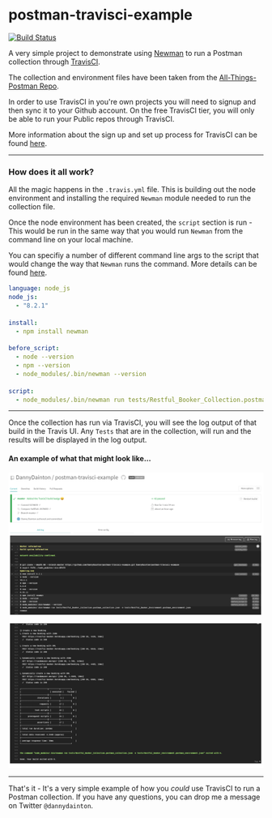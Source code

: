 # postman-travisci-example

[![Build Status](https://travis-ci.org/DannyDainton/postman-travisci-example.svg?branch=master)](https://travis-ci.org/DannyDainton/postman-travisci-example)

A very simple project to demonstrate using [Newman](https://github.com/postmanlabs/newman) to run a Postman collection through [TravisCI](https://travis-ci.org/).

The collection and environment files have been taken from the [All-Things-Postman Repo](https://github.com/DannyDainton/All-Things-Postman).

In order to use TravisCI in you're own projects you will need to signup and then sync it to your Github account. On the free TravisCI tier, you will only be able to run your Public repos through TravisCI.

More information about the sign up and set up process for TravisCI can be found [here](https://docs.travis-ci.com/user/getting-started).

---

### How does it all work?

All the magic happens in the `.travis.yml` file. This is building out the node environment and installing the required `Newman` module needed to run the collection file.

Once the node environment has been created, the `script` section is run - This would be run in the same way that you would run `Newman` from the command line on your local machine.

You can specifiy a number of different command line args to the script that would change the way that `Newman` runs the command. More details can be found [here](https://github.com/postmanlabs/newman#command-line-options). 

```yml
language: node_js
node_js:
  - "8.2.1"

install:
  - npm install newman

before_script:
  - node --version
  - npm --version
  - node_modules/.bin/newman --version

script:
  - node_modules/.bin/newman run tests/Restful_Booker_Collection.postman_collection.json -e tests/Restful_Booker_Environment.postman_environment.json
```

---

Once the collection has run via TravisCI, you will see the log output of that build in the Travis UI. Any `Tests` that are in the collection, will run and the results will be displayed in the log output.

#### An example of what that might look like...

![Travis_Environment_Setup](/public/Travis_Environment_Setup.PNG)


![Collection_Tests](/public/Collection_Tests.PNG)

---

That's it - It's a very simple example of how you *could* use TravisCI to run a Postman collection. If you have any questions, you can drop me a message on Twitter `@dannydainton`.